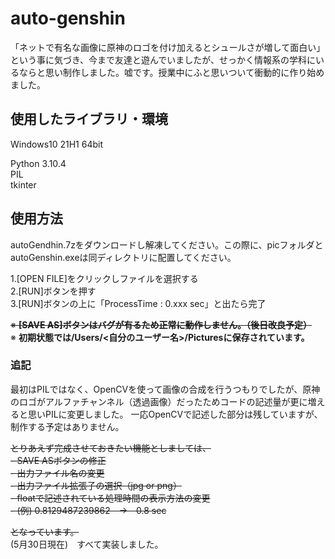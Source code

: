 # auto-genshin
「ネットで有名な画像に原神のロゴを付け加えるとシュールさが増して面白い」という事に気づき、今まで友達と遊んでいましたが、せっかく情報系の学科にいるならと思い制作しました。嘘です。授業中にふと思いついて衝動的に作り始めました。
## 使用したライブラリ・環境
Windows10 21H1 64bit

Python 3.10.4  
PIL  
tkinter  

## 使用方法
autoGendhin.7zをダウンロードし解凍してください。この際に、picフォルダとautoGenshin.exeは同ディレクトリに配置してください。  
  
1.[OPEN FILE]をクリックしファイルを選択する  
2.[RUN]ボタンを押す  
3.[RUN]ボタンの上に「ProcessTime : 0.xxx sec」と出たら完了  

~~※ __[SAVE AS]ボタンはバグが有るため正常に動作しません。（後日改良予定）__~~  
※ __初期状態では/Users/<自分のユーザー名>/Picturesに保存されています。__  

### 追記
最初はPILではなく、OpenCVを使って画像の合成を行うつもりでしたが、原神のロゴがアルファチャンネル（透過画像）だったためコードの記述量が更に増えると思いPILに変更しました。
一応OpenCVで記述した部分は残していますが、制作する予定はありません。  

~~とりあえず完成させておきたい機能としましては、~~  
~~- SAVE ASボタンの修正~~  
~~- 出力ファイル名の変更~~  
~~- 出力ファイル拡張子の選択（jpg or png）~~  
~~- floatで記述されている処理時間の表示方法の変更~~  
  ~~- (例) 0.8129487239862　→　0.8 sec~~  

~~となっています。~~  
(5月30日現在)　すべて実装しました。
